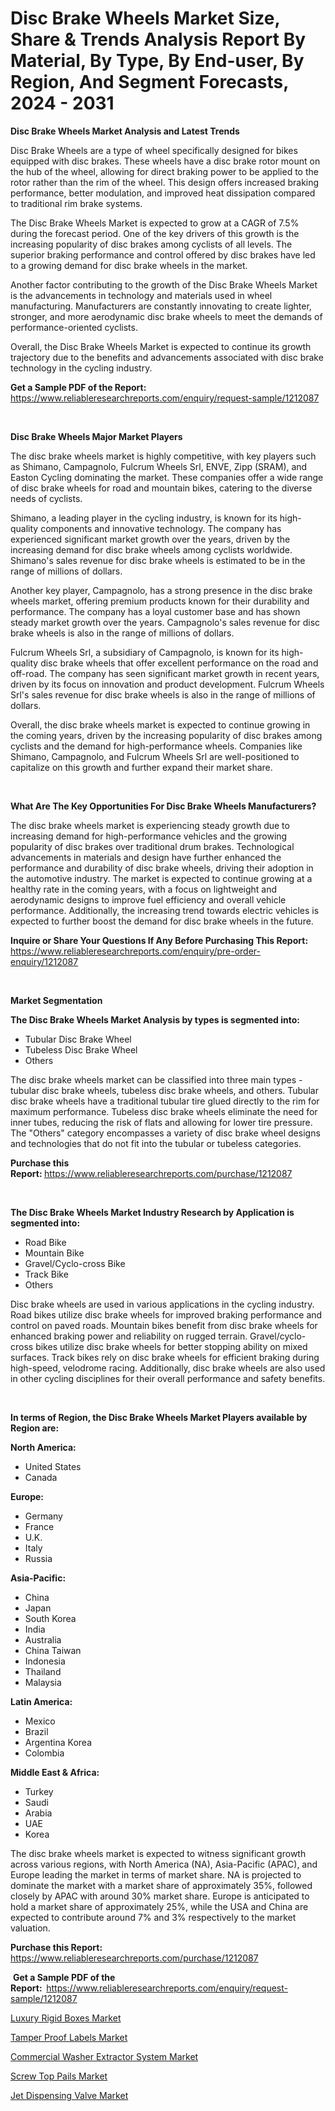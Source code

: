 <p><h1>Disc Brake Wheels Market Size, Share & Trends Analysis Report By Material, By Type, By End-user, By Region, And Segment Forecasts, 2024 - 2031</h1></p><p><strong>Disc Brake Wheels Market Analysis and Latest Trends</strong></p>
<p><p>Disc Brake Wheels are a type of wheel specifically designed for bikes equipped with disc brakes. These wheels have a disc brake rotor mount on the hub of the wheel, allowing for direct braking power to be applied to the rotor rather than the rim of the wheel. This design offers increased braking performance, better modulation, and improved heat dissipation compared to traditional rim brake systems.</p><p>The Disc Brake Wheels Market is expected to grow at a CAGR of 7.5% during the forecast period. One of the key drivers of this growth is the increasing popularity of disc brakes among cyclists of all levels. The superior braking performance and control offered by disc brakes have led to a growing demand for disc brake wheels in the market.</p><p>Another factor contributing to the growth of the Disc Brake Wheels Market is the advancements in technology and materials used in wheel manufacturing. Manufacturers are constantly innovating to create lighter, stronger, and more aerodynamic disc brake wheels to meet the demands of performance-oriented cyclists.</p><p>Overall, the Disc Brake Wheels Market is expected to continue its growth trajectory due to the benefits and advancements associated with disc brake technology in the cycling industry.</p></p>
<p><strong>Get a Sample PDF of the Report:&nbsp;</strong> <a href="https://www.reliableresearchreports.com/enquiry/request-sample/1212087">https://www.reliableresearchreports.com/enquiry/request-sample/1212087</a></p>
<p>&nbsp;</p>
<p><strong>Disc Brake Wheels Major Market Players</strong></p>
<p><p>The disc brake wheels market is highly competitive, with key players such as Shimano, Campagnolo, Fulcrum Wheels Srl, ENVE, Zipp (SRAM), and Easton Cycling dominating the market. These companies offer a wide range of disc brake wheels for road and mountain bikes, catering to the diverse needs of cyclists.</p><p>Shimano, a leading player in the cycling industry, is known for its high-quality components and innovative technology. The company has experienced significant market growth over the years, driven by the increasing demand for disc brake wheels among cyclists worldwide. Shimano's sales revenue for disc brake wheels is estimated to be in the range of millions of dollars.</p><p>Another key player, Campagnolo, has a strong presence in the disc brake wheels market, offering premium products known for their durability and performance. The company has a loyal customer base and has shown steady market growth over the years. Campagnolo's sales revenue for disc brake wheels is also in the range of millions of dollars.</p><p>Fulcrum Wheels Srl, a subsidiary of Campagnolo, is known for its high-quality disc brake wheels that offer excellent performance on the road and off-road. The company has seen significant market growth in recent years, driven by its focus on innovation and product development. Fulcrum Wheels Srl's sales revenue for disc brake wheels is also in the range of millions of dollars.</p><p>Overall, the disc brake wheels market is expected to continue growing in the coming years, driven by the increasing popularity of disc brakes among cyclists and the demand for high-performance wheels. Companies like Shimano, Campagnolo, and Fulcrum Wheels Srl are well-positioned to capitalize on this growth and further expand their market share.</p></p>
<p>&nbsp;</p>
<p><strong>What Are The Key Opportunities For Disc Brake Wheels Manufacturers?</strong></p>
<p><p>The disc brake wheels market is experiencing steady growth due to increasing demand for high-performance vehicles and the growing popularity of disc brakes over traditional drum brakes. Technological advancements in materials and design have further enhanced the performance and durability of disc brake wheels, driving their adoption in the automotive industry. The market is expected to continue growing at a healthy rate in the coming years, with a focus on lightweight and aerodynamic designs to improve fuel efficiency and overall vehicle performance. Additionally, the increasing trend towards electric vehicles is expected to further boost the demand for disc brake wheels in the future.</p></p>
<p><strong>Inquire or Share Your Questions If Any Before Purchasing This Report:</strong> <a href="https://www.reliableresearchreports.com/enquiry/pre-order-enquiry/1212087">https://www.reliableresearchreports.com/enquiry/pre-order-enquiry/1212087</a></p>
<p>&nbsp;</p>
<p><strong>Market Segmentation</strong></p>
<p><strong>The Disc Brake Wheels Market Analysis by types is segmented into:</strong></p>
<p><ul><li>Tubular Disc Brake Wheel</li><li>Tubeless Disc Brake Wheel</li><li>Others</li></ul></p>
<p><p>The disc brake wheels market can be classified into three main types - tubular disc brake wheels, tubeless disc brake wheels, and others. Tubular disc brake wheels have a traditional tubular tire glued directly to the rim for maximum performance. Tubeless disc brake wheels eliminate the need for inner tubes, reducing the risk of flats and allowing for lower tire pressure. The "Others" category encompasses a variety of disc brake wheel designs and technologies that do not fit into the tubular or tubeless categories.</p></p>
<p><strong>Purchase this Report:&nbsp;</strong><a href="https://www.reliableresearchreports.com/purchase/1212087">https://www.reliableresearchreports.com/purchase/1212087</a></p>
<p>&nbsp;</p>
<p><strong>The Disc Brake Wheels Market Industry Research by Application is segmented into:</strong></p>
<p><ul><li>Road Bike</li><li>Mountain Bike</li><li>Gravel/Cyclo-cross Bike</li><li>Track Bike</li><li>Others</li></ul></p>
<p><p>Disc brake wheels are used in various applications in the cycling industry. Road bikes utilize disc brake wheels for improved braking performance and control on paved roads. Mountain bikes benefit from disc brake wheels for enhanced braking power and reliability on rugged terrain. Gravel/cyclo-cross bikes utilize disc brake wheels for better stopping ability on mixed surfaces. Track bikes rely on disc brake wheels for efficient braking during high-speed, velodrome racing. Additionally, disc brake wheels are also used in other cycling disciplines for their overall performance and safety benefits.</p></p>
<p>&nbsp;</p>
<p><strong>In terms of Region, the Disc Brake Wheels Market Players available by Region are:</strong></p>
<p>
    <p> <strong> North America: </strong>
        <ul>
            <li>United States</li>
            <li>Canada</li>
        </ul>
        </p> 
    <p> <strong> Europe: </strong>
        <ul>
            <li>Germany</li>
            <li>France</li>
            <li>U.K.</li>
            <li>Italy</li>
            <li>Russia</li>
        </ul>
        </p> 
    <p> <strong> Asia-Pacific: </strong>
        <ul>
            <li>China</li>
            <li>Japan</li>
            <li>South Korea</li>
            <li>India</li>
            <li>Australia</li>
            <li>China Taiwan</li>
            <li>Indonesia</li>
            <li>Thailand</li>
            <li>Malaysia</li>
        </ul>
        </p> 
    <p> <strong> Latin America: </strong>
        <ul>
            <li>Mexico</li>
            <li>Brazil</li>
            <li>Argentina Korea</li>
            <li>Colombia</li>
        </ul>
        </p> 
    <p> <strong> Middle East & Africa: </strong>
        <ul>
            <li>Turkey</li>
            <li>Saudi</li>
            <li>Arabia</li>
            <li>UAE</li>
            <li>Korea</li>
        </ul>
    </p>
    </p>
<p><p>The disc brake wheels market is expected to witness significant growth across various regions, with North America (NA), Asia-Pacific (APAC), and Europe leading the market in terms of market share. NA is projected to dominate the market with a market share of approximately 35%, followed closely by APAC with around 30% market share. Europe is anticipated to hold a market share of approximately 25%, while the USA and China are expected to contribute around 7% and 3% respectively to the market valuation.</p></p>
<p><strong>Purchase this Report: </strong><a href="https://www.reliableresearchreports.com/purchase/1212087">https://www.reliableresearchreports.com/purchase/1212087</a></p>
<p>&nbsp;<strong>Get a Sample PDF of the Report:&nbsp;&nbsp;</strong><a href="https://www.reliableresearchreports.com/enquiry/request-sample/1212087">https://www.reliableresearchreports.com/enquiry/request-sample/1212087</a></p>
<p><strong></strong></p>
<p><p><a href="https://medium.com/@josueherzog/luxury-rigid-boxes-market-size-market-outlook-and-market-forecast-2024-to-2031-214297badb94">Luxury Rigid Boxes Market</a></p><p><a href="https://medium.com/@mariliehowe/tamper-proof-labels-market-analysis-and-sze-forecasted-for-period-from-2024-to-2031-89cee8564044">Tamper Proof Labels Market</a></p><p><a href="https://github.com/kufem1/Market-Research-Report-List-1/blob/main/commercial-washer-extractor-system-market.md">Commercial Washer Extractor System Market</a></p><p><a href="https://medium.com/@josueherzog/screw-top-pails-market-size-cagr-trends-2024-2030-db6bf0671a6a">Screw Top Pails Market</a></p><p><a href="https://github.com/singletonthaxterkelliehr2df/Market-Research-Report-List-1/blob/main/jet-dispensing-valve-market.md">Jet Dispensing Valve Market</a></p></p>